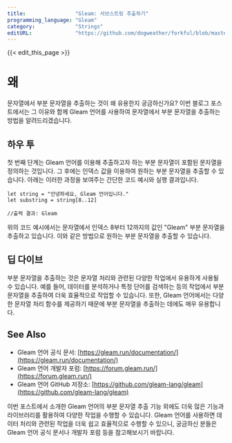 ```yaml
---
title:                "Gleam: 서브스트링 추출하기"
programming_language: "Gleam"
category:             "Strings"
editURL:              "https://github.com/dogweather/forkful/blob/master/content/ko/gleam/extracting-substrings.md"
---
```


{{< edit_this_page >}}

# 왜

문자열에서 부분 문자열을 추출하는 것이 왜 유용한지 궁금하신가요? 이번 블로그 포스트에서는 그 이유와 함께 Gleam 언어를 사용하여 문자열에서 부분 문자열을 추출하는 방법을 알려드리겠습니다.

## 하우 투

첫 번째 단계는 Gleam 언어를 이용해 추출하고자 하는 부분 문자열이 포함된 문자열을 정의하는 것입니다. 그 후에는 인덱스 값을 이용하여 원하는 부분 문자열을 추출할 수 있습니다. 아래는 이러한 과정을 보여주는 간단한 코드 예시와 실행 결과입니다.

```Gleam
let string = "안녕하세요, Gleam 언어입니다."
let substring = string[8..12]

//출력 결과: Gleam
```

위의 코드 예시에서는 문자열에서 인덱스 8부터 12까지의 값인 "Gleam" 부분 문자열을 추출하고 있습니다. 이와 같은 방법으로 원하는 부분 문자열을 추출할 수 있습니다.

## 딥 다이브

부분 문자열을 추출하는 것은 문자열 처리와 관련된 다양한 작업에서 유용하게 사용될 수 있습니다. 예를 들어, 데이터를 분석하거나 특정 단어를 검색하는 등의 작업에서 부분 문자열을 추출하여 더욱 효율적으로 작업할 수 있습니다. 또한, Gleam 언어에서는 다양한 문자열 처리 함수를 제공하기 때문에 부분 문자열을 추출하는 데에도 매우 유용합니다.

## See Also

- Gleam 언어 공식 문서: [https://gleam.run/documentation/](https://gleam.run/documentation/)
- Gleam 언어 개발자 포럼: [https://forum.gleam.run/](https://forum.gleam.run/)
- Gleam 언어 GitHub 저장소: [https://github.com/gleam-lang/gleam](https://github.com/gleam-lang/gleam)

이번 포스트에서 소개한 Gleam 언어의 부분 문자열 추출 기능 외에도 더욱 많은 기능과 라이브러리를 활용하여 다양한 작업을 수행할 수 있습니다. Gleam 언어를 사용하면 데이터 처리와 관련된 작업을 더욱 쉽고 효율적으로 수행할 수 있으니, 궁금하신 분들은 Gleam 언어 공식 문서나 개발자 포럼 등을 참고해보시기 바랍니다.